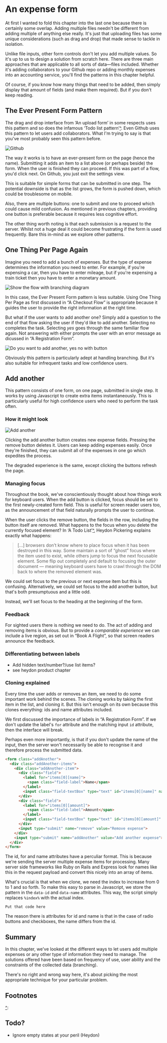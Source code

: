 # An expense form

At first I wanted to fold this chapter into the last one because there is certainly some overlap. Adding multiple files needn't be different from adding multiple of anything else really. It's just that uploading files has some unique considerations (such as drag and drop) that made sense to tackle in isolation.

Unlike file inputs, other form controls don't let you add multiple values. So it's up to us to design a solution from scratch here. There are three main approaches that are applicable to all sorts of data&mdash;files included. Whether it's adding collaborators to your Github repo or adding monthly expenses into an accounting service, you'll find the patterns in this chapter helpful.

Of course, if you know how many things that need to be added, then simply display that amount of fields (and make them required). But if you don't keep reading.

## The Ever Present Form Pattern

The drag and drop interface from ‘An upload form’ in some respects uses this pattern and so does the infamous ‘Todo list pattern’[^]. Even Github uses this pattern to let users add collaborators. What I'm trying to say is that you've most probably seen this pattern before.

![Github](.)

The way it works is to have an ever-present form on the page (hence the name). Submitting it adds an item to a list above (or perhaps beside) the form. When the user is finished they can proceed. If this was part of a flow, you'd click next. On Github, you just exit the settings view.

This is suitable for simple forms that can be submitted in one step. The potential downside is that as the list grows, the form is pushed down, which could be troublesome on mobile.

Also, there are multiple buttons: one to submit and one to proceed which could cause mild confusion. As mentioned in previous chapters, providing one button is preferable because it requires less cognitive effort.

The other thing worth noting is that each submission is a request to the server. Whilst not a huge deal it could become frustrating if the form is used frequently. Bare this in-mind as we explore other patterns.

## One Thing Per Page Again

Imagine you need to add a bunch of expenses. But the type of expense determines the information you need to enter. For example, if you're expensing a car, then you have to enter mileage, but if you're expensing a train ticket then you have to enter a monetary amount.

![Show the flow with branching diagram](.)

In this case, the Ever Present Form pattern is less suitable. Using One Thing Per Page as first discussed in “A Checkout Flow” is appropriate because it guides the user to provide the right information at the right time.

But what if the user wants to add another one? Simply add a question to the end of that flow asking the user if they'd like to add another. Selecting no completes the task. Selecting *yes* goes through the same familiar flow again. Not answering with either prompts the user with an error message as dicussed in “A Registration Form”.

![Do you want to add another, yes no with button](.)

Obviously this pattern is particularly adept at handling branching. But it's also suitable for infrequent tasks and low confidence users.

## Add another

This pattern consists of one form, on one page, submitted in single step. It works by using Javascript to create extra items instantaneously. This is particularly useful for high confidence users who need to perform the task often.

### How it might look

![Add another](.)

Clicking the add another button creates new expense fields. Pressing the remove button deletes it. Users can keep adding expenses easily. Once they're finished, they can submit all of the expenses in one go which expedites the process.

The degraded experience is the same, except clicking the buttons refresh the page.

### Managing focus

Throughout the book, we've conscientiously thought about how things work for keyboard users. When the add button is clicked, focus should be set to the first newly-created form field. This is useful for screen reader users too, as the announcement of that field naturally prompts the user to continue.

When the user clicks the remove button, the fields in the row, including the button itself are removed. What happens to the focus when you delete the currently focused element? In ‘A Todo List’[^], Heydon Pickering explains exactly what happens:

> [...] browsers don’t know where to place focus when it has been destroyed in this way. Some maintain a sort of “ghost” focus where the item used to exist, while others jump to focus the next focusable element. Some flip out completely and default to focusing the outer document — meaning keyboard users have to crawl through the DOM back to where the removed element was.

We could set focus to the previous or next expense item but this is confusing. Alternatively, we could set focus to the add another button, but that's both presumptuous and a little odd.

Instead, we'll set focus to the heading at the beginning of the form.

### Feedback

For sighted users there is nothing we need to do. The act of adding and removing items is obvious. But to provide a *comparable experience* we can include a live region, as set out in “Book A Flight”, so that screen readers announce the feedback.

### Differentiating between labels

- Add hidden text/number?/use list items?
- see heydon product chapter

### Cloning explained

Every time the user adds or removes an item, we need to do some important work behind the scenes. The cloning works by taking the first item in the list, and cloning it. But this isn't enough on its own because this clones everything: ids and name attributes included.

We first discussed the importance of labels in “A Registration Form”. If we don't update the label's `for` attribute and the matching input `id` attribute, then the interface will break.

Perhaps even more importantly, is that if you don't update the name of the input, then the server won't necessarily be able to recognise it and therefore process the submitted data.

```HTML
<form class="addAnother">
  <div class="addAnother-items">
    <div class="addAnother-item">
  	  <div class="field">
	    <label for="items[0][name]">
		  <span class="field-label">Name</span>
	    </label>
	    <input class="field-textBox" type="text" id="items[0][name]" name="items[0][name]" value="" data-name="items[%index%][name]" data-id="items[%index%][name]">
      </div>
      <div class="field">
	    <label for="items[0][amount]">
		  <span class="field-label">Amount</span>
	    </label>
	    <input class="field-textBox" type="text" id="items[0][amount]" name="items[0][amount]" value="" data-name="items[%index%][amount]" data-id="items[%index%][amount]">
      </div>
  	  <input type="submit" name="remove" value="Remove expense">
    </div>
    <input type="submit" name="addAnother" value="Add another expense">
  </div>
</form>
```

The id, for and name attributes have a perculiar format. This is because we're sending the server multiple expense items for processing. Many server side frameworks like Ruby on Rails and Express look for names like this in the request payload and convert this nicely into an array of items.

What's crucial is that when we clone, we need the index to increase from 0 to 1 and so forth. To make this easy to parse in Javascript, we store the pattern in the `data-id` and `data-name` attributes. This way, the script simply replaces `%index%` with the actual index.

```JS
Put that code here
```

The reason there is attributes for id and name is that in the case of radio buttons and checkboxes, the name differs from the id.

## Summary

In this chapter, we've looked at the different ways to let users add multiple expenses or any other type of information they need to manage. The solutions offered have been based on frequency of use, user ability and the constraints of the collected data (branching).

There's no right and wrong way here, it's about picking the most appropriate technique for your particular problem.

## Footnotes

[^]:
[^]:
[^]:

## Todo?

- Ignore empty states at your peril (Heydon)